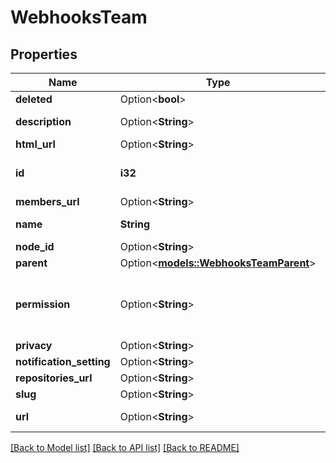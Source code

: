 # WebhooksTeam

## Properties

Name | Type | Description | Notes
------------ | ------------- | ------------- | -------------
**deleted** | Option<**bool**> |  | [optional]
**description** | Option<**String**> | Description of the team | [optional]
**html_url** | Option<**String**> |  | [optional]
**id** | **i32** | Unique identifier of the team | 
**members_url** | Option<**String**> |  | [optional]
**name** | **String** | Name of the team | 
**node_id** | Option<**String**> |  | [optional]
**parent** | Option<[**models::WebhooksTeamParent**](webhooks_team_parent.md)> |  | [optional]
**permission** | Option<**String**> | Permission that the team will have for its repositories | [optional]
**privacy** | Option<**String**> |  | [optional]
**notification_setting** | Option<**String**> |  | [optional]
**repositories_url** | Option<**String**> |  | [optional]
**slug** | Option<**String**> |  | [optional]
**url** | Option<**String**> | URL for the team | [optional]

[[Back to Model list]](../README.md#documentation-for-models) [[Back to API list]](../README.md#documentation-for-api-endpoints) [[Back to README]](../README.md)


